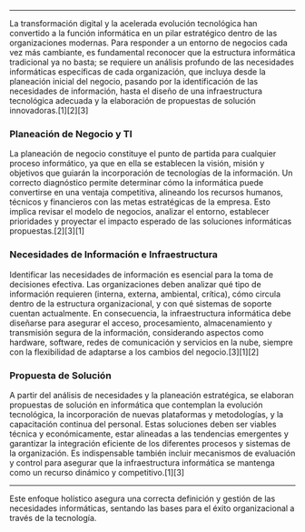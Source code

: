 
***

La transformación digital y la acelerada evolución tecnológica han convertido a la función informática en un pilar estratégico dentro de las organizaciones modernas. Para responder a un entorno de negocios cada vez más cambiante, es fundamental reconocer que la estructura informática tradicional ya no basta; se requiere un análisis profundo de las necesidades informáticas específicas de cada organización, que incluya desde la planeación inicial del negocio, pasando por la identificación de las necesidades de información, hasta el diseño de una infraestructura tecnológica adecuada y la elaboración de propuestas de solución innovadoras.[1][2][3]

### Planeación de Negocio y TI

La planeación de negocio constituye el punto de partida para cualquier proceso informático, ya que en ella se establecen la visión, misión y objetivos que guiarán la incorporación de tecnologías de la información. Un correcto diagnóstico permite determinar cómo la informática puede convertirse en una ventaja competitiva, alineando los recursos humanos, técnicos y financieros con las metas estratégicas de la empresa. Esto implica revisar el modelo de negocios, analizar el entorno, establecer prioridades y proyectar el impacto esperado de las soluciones informáticas propuestas.[2][3][1]

### Necesidades de Información e Infraestructura

Identificar las necesidades de información es esencial para la toma de decisiones efectiva. Las organizaciones deben analizar qué tipo de información requieren (interna, externa, ambiental, crítica), cómo circula dentro de la estructura organizacional, y con qué sistemas de soporte cuentan actualmente. En consecuencia, la infraestructura informática debe diseñarse para asegurar el acceso, procesamiento, almacenamiento y transmisión segura de la información, considerando aspectos como hardware, software, redes de comunicación y servicios en la nube, siempre con la flexibilidad de adaptarse a los cambios del negocio.[3][1][2]

### Propuesta de Solución

A partir del análisis de necesidades y la planeación estratégica, se elaboran propuestas de solución en informática que contemplan la evolución tecnológica, la incorporación de nuevas plataformas y metodologías, y la capacitación continua del personal. Estas soluciones deben ser viables técnica y económicamente, estar alineadas a las tendencias emergentes y garantizar la integración eficiente de los diferentes procesos y sistemas de la organización. Es indispensable también incluir mecanismos de evaluación y control para asegurar que la infraestructura informática se mantenga como un recurso dinámico y competitivo.[1][3]

***

Este enfoque holístico asegura una correcta definición y gestión de las necesidades informáticas, sentando las bases para el éxito organizacional a través de la tecnología.

